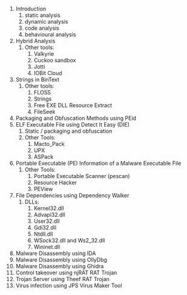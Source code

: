
1. Introduction
	1. static analysis
	2. dynamic analysis
	3. code analysis
	4. behavioural analysis
2. Hybrid Analysis
	1. Other tools:
		1. Valkyrie
		2. Cuckoo sandbox
		3. Jotti
		4. IOBit Cloud
3. Strings in BinText
	1. Other tools:
		1. FLOSS
		2. Strings
		3. Free EXE DLL Resource Extract
		4. FileSeek
4. Packaging and Obfuscation Methods using PEid
5. ELF Executable File using Detect It Easy (DIE)
	1. Static / packaging and obfuscation
	2. Other Tools:
		1. Macto_Pack
		2. UPX
		3. ASPack
6. Portable Executable (PE) Information of a Malware Executable File
	1. Other Tools:
		1. Portable Executable Scanner (pescan)
		2. Resource Hacker
		3. PEView
7. File Dependencies using Dependency Walker
	1. DLLs:
		1. Kernel32.dll
		2. Advapi32.dll
		3. User32.dll
		4. Gdi32.dll
		5. Ntdll.dll
		6. WSock32.dll and Ws2_32.dll
		7. Wininet.dll
8. Malware Disassembly using IDA
9. Malware Disassembly using OllyDbg
10. Malware Disassembly using Ghidra
11. Control takeover using njRAT RAT Trojan
12. Trojan Server using Theef RAT Trojan
13. Virus infection using JPS Virus Maker Tool
